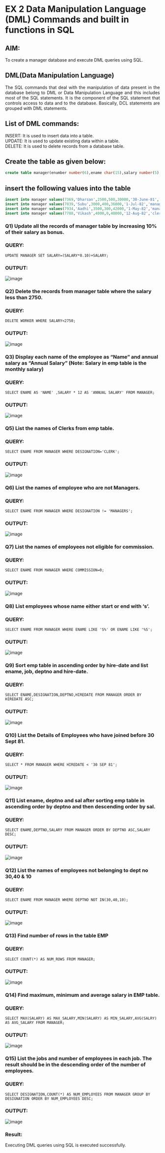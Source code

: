 # EX 2 Data Manipulation Language (DML) Commands and built in functions in SQL
## AIM:
To create a manager database and execute DML queries using SQL.


## DML(Data Manipulation Language)
<div align="justify">
The SQL commands that deal with the manipulation of data present in the database belong to DML or Data Manipulation Language and this includes most of the SQL statements. It is the component of the SQL statement that controls access to data and to the database. Basically, DCL statements are grouped with DML statements.
</div>

## List of DML commands: 
<div align="justify">
INSERT: It is used to insert data into a table.<br>
UPDATE: It is used to update existing data within a table.<br>
DELETE: It is used to delete records from a database table.<br>
</div>

## Create the table as given below:
```sql
create table manager(enumber number(6),ename char(15),salary number(5),commission number(4),annualsalary number(7),Hiredate date,designation char(10),deptno number(2),reporting char(10));
```
## insert the following values into the table
```sql
insert into manager values(7369,'Dharsan',2500,500,30000,'30-June-81','clerk',10,'John');
insert into manager values(7839,'Subu',3000,400,36000,'1-Jul-82','manager',null,'James');
insert into manager values(7934,'Aadhi',3500,300,42000,'1-May-82','manager',30,NULL);
insert into manager values(7788,'Vikash',4000,0,48000,'12-Aug-82','clerk',50,'Bond');
```

### Q1) Update all the records of manager table by increasing 10% of their salary as bonus.

### QUERY:
```
UPDATE MANAGER SET SALARY=(SALARY*0.10)+SALARY;
```
### OUTPUT:
![image](https://github.com/SanjithaBolisetti/EX-2-Data-Manipulation-Language-DML-and-Data-Control-Language-DCL-Commands/assets/119393633/a8843b5a-2219-4c38-8c4a-92fbd4e9322b)



### Q2) Delete the records from manager table where the salary less than 2750.


### QUERY:
```
DELETE WORKER WHERE SALARY<2750;
```

### OUTPUT:
![image](https://github.com/SanjithaBolisetti/EX-2-Data-Manipulation-Language-DML-and-Data-Control-Language-DCL-Commands/assets/119393633/4fffac4e-230a-4c25-9ac4-681124979455)



### Q3) Display each name of the employee as “Name” and annual salary as “Annual Salary” (Note: Salary in emp table is the monthly salary)


### QUERY:
```
SELECT ENAME AS 'NAME' ,SALARY * 12 AS 'ANNUAL SALARY' FROM MANAGER;
```

### OUTPUT:
![image](https://github.com/SanjithaBolisetti/EX-2-Data-Manipulation-Language-DML-and-Data-Control-Language-DCL-Commands/assets/119393633/c8eeceff-7e20-4288-8fa9-9c6c11301881)



### Q5)	List the names of Clerks from emp table.


### QUERY:
```
SELECT ENAME FROM MANAGER WHERE DESIGNATION='CLERK';
```

### OUTPUT:
![image](https://github.com/SanjithaBolisetti/EX-2-Data-Manipulation-Language-DML-and-Data-Control-Language-DCL-Commands/assets/119393633/10088bd7-599e-4f36-a6a2-1ae5a8080a22)

### Q6)	List the names of employee who are not Managers.


### QUERY:
```
SELECT ENAME FROM MANAGER WHERE DESIGNATION != 'MANAGERS';
```


### OUTPUT:
![image](https://github.com/SanjithaBolisetti/EX-2-Data-Manipulation-Language-DML-and-Data-Control-Language-DCL-Commands/assets/119393633/36b6838c-bae1-4f37-b08e-3c1a5e5c1002)



### Q7)	List the names of employees not eligible for commission.


### QUERY:
```
SELECT ENAME FROM MANAGER WHERE COMMISSION=0;
```

### OUTPUT:
![image](https://github.com/SanjithaBolisetti/EX-2-Data-Manipulation-Language-DML-and-Data-Control-Language-DCL-Commands/assets/119393633/88ad2b4d-7bb5-4158-9d70-ec77d2aae863)


### Q8)	List employees whose name either start or end with ‘s’.


### QUERY:
```
SELECT ENAME FROM MANAGER WHERE ENAME LIKE 'S%' OR ENAME LIKE '%S';
```

### OUTPUT:
![image](https://github.com/SanjithaBolisetti/EX-2-Data-Manipulation-Language-DML-and-Data-Control-Language-DCL-Commands/assets/119393633/c6731be9-ac28-4e58-b9d2-f01d7a500b4a)


### Q9) Sort emp table in ascending order by hire-date and list ename, job, deptno and hire-date.


### QUERY:
```
SELECT ENAME,DESIGNATION,DEPTNO,HIREDATE FROM MANAGER ORDER BY HIREDATE ASC;
```

### OUTPUT:
![image](https://github.com/SanjithaBolisetti/EX-2-Data-Manipulation-Language-DML-and-Data-Control-Language-DCL-Commands/assets/119393633/9c3b2475-5d3f-4be7-8baf-2258af5f5cc2)



### Q10) List the Details of Employees who have joined before 30 Sept 81.


### QUERY:
```
SELECT * FROM MANAGER WHERE HIREDATE < '30 SEP 81';
```

### OUTPUT:
![image](https://github.com/SanjithaBolisetti/EX-2-Data-Manipulation-Language-DML-and-Data-Control-Language-DCL-Commands/assets/119393633/77a50f94-0847-4fff-8f66-7fcc3332291d)




### Q11)	List ename, deptno and sal after sorting emp table in ascending order by deptno and then descending order by sal.


### QUERY:
```
SELECT ENAME,DEPTNO,SALARY FROM MANAGER ORDER BY DEPTNO ASC,SALARY DESC;
```

### OUTPUT:
![image](https://github.com/SanjithaBolisetti/EX-2-Data-Manipulation-Language-DML-and-Data-Control-Language-DCL-Commands/assets/119393633/d97b720f-6e6b-4065-92fd-ef8336e7c8be)


### Q12) List the names of employees not belonging to dept no 30,40 & 10

### QUERY:
```
SELECT ENAME FROM MANAGER WHERE DEPTNO NOT IN(30,40,10);
```

### OUTPUT:
![image](https://github.com/SanjithaBolisetti/EX-2-Data-Manipulation-Language-DML-and-Data-Control-Language-DCL-Commands/assets/119393633/c5bd1deb-95c3-4651-bf3a-da21124670fc)



### Q13) Find number of rows in the table EMP

### QUERY:
```
SELECT COUNT(*) AS NUM_ROWS FROM MANAGER;
```


### OUTPUT:
![image](https://github.com/SanjithaBolisetti/EX-2-Data-Manipulation-Language-DML-and-Data-Control-Language-DCL-Commands/assets/119393633/bd64d652-52a1-4440-b2ca-ae1aac92cc84)



### Q14) Find maximum, minimum and average salary in EMP table.

### QUERY:
```
SELECT MAX(SALARY) AS MAX_SALARY,MIN(SALARY) AS MIN_SALARY,AVG(SALRY) AS AVG_SALARY FROM MANAGER;
```


### OUTPUT:
![image](https://github.com/SanjithaBolisetti/EX-2-Data-Manipulation-Language-DML-and-Data-Control-Language-DCL-Commands/assets/119393633/c310ac55-d933-4142-98ab-4ba1bac62ea2)


### Q15) List the jobs and number of employees in each job. The result should be in the descending order of the number of employees.

### QUERY:
```
SELECT DESIGNATION,COUNT(*) AS NUM_EMPLOYEES FROM MANAGER GROUP BY DESIGNATION ORDER BY NUM_EMPLOYEES DESC;
```

### OUTPUT:
![image](https://github.com/SanjithaBolisetti/EX-2-Data-Manipulation-Language-DML-and-Data-Control-Language-DCL-Commands/assets/119393633/3a3e76d4-42af-4033-98c7-6e04c2a3f965)

### Result:
Executing DML queries using SQL is executed successfully.

